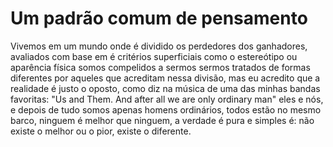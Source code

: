 # Um padrão comum de pensamento

Vivemos em um mundo onde é dividido os perdedores dos ganhadores, avaliados com base em é critérios superficiais como o estereótipo ou aparência física somos compelidos a sermos sermos tratados de formas diferentes por aqueles que acreditam nessa divisão, mas eu acredito que a realidade é justo o oposto, como diz na música de uma das minhas bandas favoritas: "Us and Them. And after all we are only ordinary man" eles e nós, e depois de tudo somos apenas homens ordinários, todos estão no mesmo barco, ninguem é melhor que ninguem, a verdade é pura e simples é: não existe o melhor ou o pior, existe o diferente.
